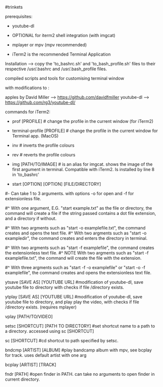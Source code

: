 #trinkets

prerequisites:

- youtube-dl

- OPTIONAL for iterm2 shell integration  (with imgcat)

- mplayer or mpv (mpv recommended)

- iTerm2 is the recommended Terminal Application


Installation --> copy the 'to_bashrc.sh' and 'to_bash_profile.sh' files to their respective /usr/.bashrc and /usr/.bash_profile files.


compiled scripts and tools for customising terminal window

with modifications to :

apples by David Miller --> https://github.com/davidfmiller
youtube-dl --> https://github.com/rg3/youtube-dl/

commands for iTerm2:

- prof [PROFILE] # change the profile in the current window (for iTerm2)
- terminal-profile [PROFILE] # change the profile in the current window for Terminal app. (MacOS)

- inv # inverts the profile colours

- rev # reverts the profile colours

- img [PATH/TO/IMAGE] # is an alias for imgcat. shows the image of the first argument in terminal. Compatible with iTerm2. Is installed by line 8 in 'to_bashrc'

- start [OPTION] [OPTION] [FILE/DIRECTORY] 

#- Can take 1 to 3 arguments.  with options -o for open and -f for extensionless file.

#^ With one argument, E.G. "start example.txt" as the file or directory, the command  will create a file if the string passed contains a dot file extension, and a directory if without. 

#^ With two argments such as "start -o examplefile.txt", the command creates and opens the text file.
#^ With two argments such as "start -o exampledir", the command creates and enters the directory in terminal.

#^ With two argments such as "start -f examplefile", the command creates the extensionless text file.
#^ NOTE With two argments such as "start -f examplefile.txt", the command will create the file with the extension.

#^ With three argments such as "start -f -o examplefile" or "start -o -f examplefile", the command creates and opens the extensionless text file.

ytsave [SAVE AS] [YOUTUBE URL] #modification of youtube-dl, save youtube file to directory with checks if file /directory exists.

ytplay [SAVE AS] [YOUTUBE URL] #modification of youtube-dl, save youtube file to directory, and play play the video, with checks if file /directory exists. (requires mplayer)

vplay [PATH/TO/VIDEO]

setsc [SHORTCUT] [PATH TO DIRECTORY] #set shortcut name to a path to a directory. accessed using sc [SHORTCUT]

sc [SHORTCUT] #cd shortcut to path specified by setsc.

bndcmp [ARTIST] [ALBUM] #play bandcamp album with mpv, see bcplay for track. uses default artist with one arg

bcplay [ARTIST] [TRACK]

fndr [PATH] #open finder in PATH. can take no arguments to open finder in current directory.


 
